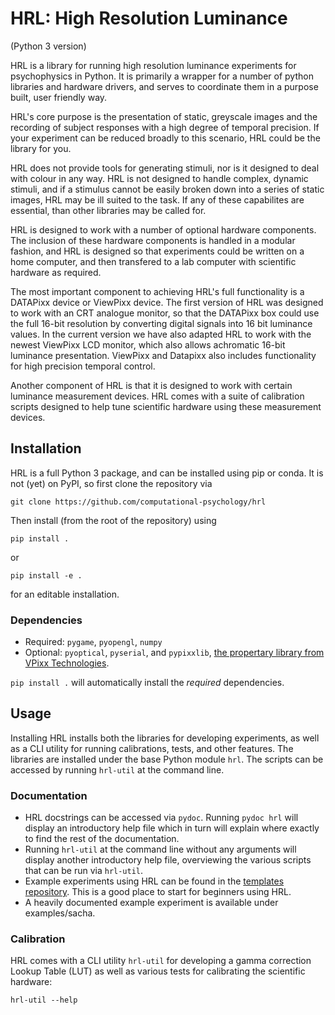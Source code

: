 # **HRL**: **H**igh **R**esolution **L**uminance #

(Python 3 version)

HRL is a library for running high resolution luminance experiments for
psychophysics in Python. It is primarily a wrapper for a number of python
libraries and hardware drivers, and serves to coordinate them in a purpose
built, user friendly way.

HRL's core purpose is the presentation of static, greyscale images and
the recording of subject responses with a high degree of temporal precision. If
your experiment can be reduced broadly to this scenario, HRL could be the
library for you.

HRL does not provide tools for generating stimuli, nor is it designed to deal
with colour in any way. HRL is not designed to handle complex, dynamic stimuli, and
if a stimulus cannot be easily broken down into a series of static images, HRL
may be ill suited to the task. If any of these capabilites are essential, than
other libraries may be called for.

HRL is designed to work with a number of optional hardware components. The
inclusion of these hardware components is handled in a modular fashion, and HRL
is designed so that experiments could be written on a home computer, and then
transfered to a lab computer with scientific hardware as required.

The most important component to achieving HRL's full functionality is a
DATAPixx device or ViewPixx device. The first version of HRL was designed to 
work with an CRT analogue monitor, so that the DATAPixx box could use the full
16-bit resolution by converting digital signals into 16 bit luminance values.
In the current version we have also adapted HRL to work with the newest ViewPixx 
LCD monitor, which also allows achromatic 16-bit luminance presentation.
ViewPixx and Datapixx also includes functionality for high precision temporal control.

Another component of HRL is that it is designed to work with certain luminance
measurement devices. HRL comes with a suite of calibration scripts designed to
help tune scientific hardware using these measurement devices.


## Installation ##

HRL is a full Python 3 package, and can be installed using pip or conda.
It is not (yet) on PyPI, so first clone the repository via

```
git clone https://github.com/computational-psychology/hrl
```

Then install (from the root of the repository) using

```
pip install .
```

or

```
pip install -e .
```

for an editable installation.

### Dependencies ###

- Required: `pygame`, `pyopengl`, `numpy`
- Optional: `pyoptical`, `pyserial`, and `pypixxlib`, [the propertary library from VPixx Technologies](https://www.vpixx.com/manuals/python/html/index.html).

```pip install .``` will automatically install the *required* dependencies.


## Usage ##

Installing HRL installs both the libraries for developing experiments, as well as a CLI utility for running calibrations, tests, and other features. The libraries are installed under the
base Python module `hrl`. The scripts can be accessed by running `hrl-util` at the command line.

### Documentation ###

- HRL docstrings can be accessed via `pydoc`. Running `pydoc hrl` will display an
  introductory help file which in turn will explain where exactly to find the rest of the
  documentation.
- Running `hrl-util` at the command line without any arguments will display another
  introductory help file, overviewing the various scripts that can be run via `hrl-util`.
- Example experiments using HRL can be found in the [templates repository](https://github.com/computational-psychology/template_experiment). This is a good place to start for beginners using HRL.
- A heavily documented example experiment is available under examples/sacha.

### Calibration ###

HRL comes with a CLI utility `hrl-util` for developing a gamma correction Lookup Table (LUT)
as well as various tests for calibrating the scientific hardware:

```
hrl-util --help
```
